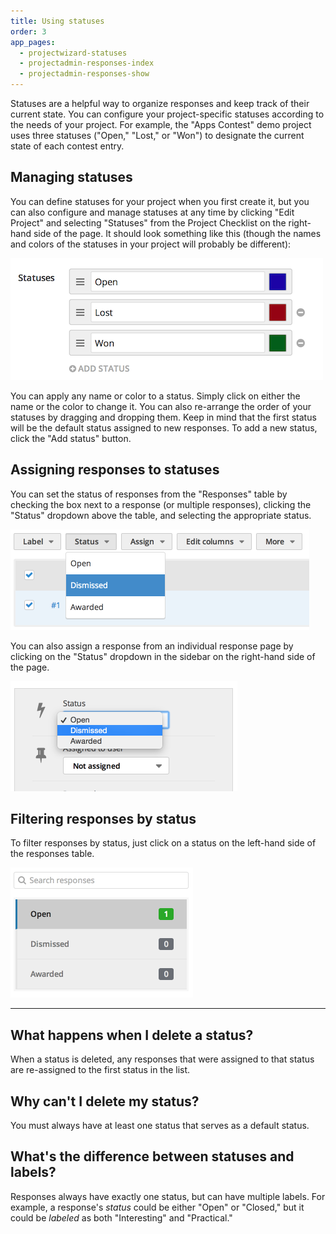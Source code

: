 ```yaml
---
title: Using statuses
order: 3
app_pages:
  - projectwizard-statuses
  - projectadmin-responses-index
  - projectadmin-responses-show
---
```


Statuses are a helpful way to organize responses and keep track of their current state. You can configure your project-specific statuses according to the needs of your project. For example, the "Apps Contest" demo project uses three statuses ("Open," "Lost," or "Won") to designate the current state of each contest entry.

## Managing statuses

You can define statuses for your project when you first create it, but you can also configure and manage statuses at any time by clicking "Edit Project" and selecting "Statuses" from the Project Checklist on the right-hand side of the page. It should look something like this (though the names and colors of the statuses in your project will probably be different):

![statuses](../images/statuses.png)

You can apply any name or color to a status. Simply click on either the name or the color to change it. You can also re-arrange the order of your statuses by dragging and dropping them. Keep in mind that the first status will be the default status assigned to new responses. To add a new status, click the "Add status" button.

## Assigning responses to statuses

You can set the status of responses from the "Responses" table by checking the box next to a response (or multiple responses), clicking the "Status" dropdown above the table, and selecting the appropriate status.

![assign status](../images/assign_status1.png)

You can also assign a response from an individual response page by clicking on the "Status" dropdown in the sidebar on the right-hand side of the page.

![assign status](../images/assign_status2.png)

## Filtering responses by status

To filter responses by status, just click on a status on the left-hand side of the responses table.

![filter status](../images/filter_status.png)

---

## What happens when I delete a status?
When a status is deleted, any responses that were assigned to that status are re-assigned to the first status in the list.

## Why can't I delete my status?
You must always have at least one status that serves as a default status.

## What's the difference between statuses and labels?
Responses always have exactly one status, but can have multiple labels. For example, a response's *status* could be either "Open" or "Closed," but it could be *labeled* as both "Interesting" and "Practical."
